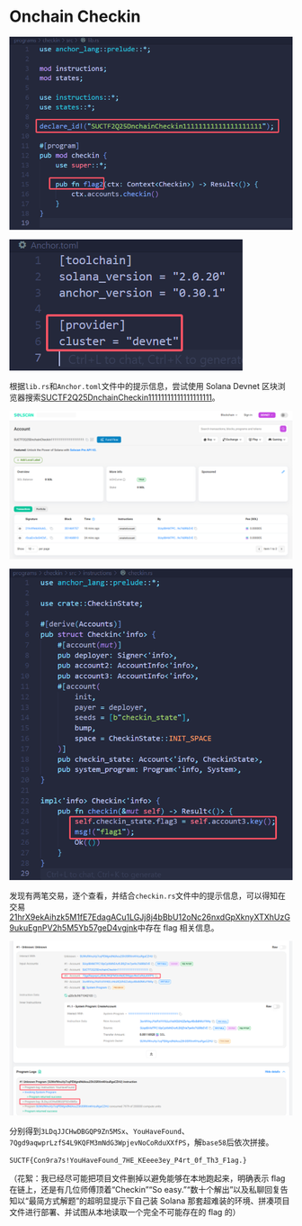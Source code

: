 # Onchain Checkin

![1](assets/1.png)

![2](assets/2.png)

根据`lib.rs`和`Anchor.toml`文件中的提示信息，尝试使用 Solana Devnet 区块浏览器搜索[SUCTF2Q25DnchainCheckin11111111111111111111](https://solscan.io/account/SUCTF2Q25DnchainCheckin11111111111111111111?cluster=devnet)。

![3](assets/3.png)

![4](assets/4.png)

发现有两笔交易，逐个查看，并结合`checkin.rs`文件中的提示信息，可以得知在交易[21hrX9ekAihzk5M1fE7EdagACu1LGJj8j4bBbU12oNc26nxdGpXknyXTXhUzG9ukuEgnPV2h5M5Yb57geD4vgjnk](https://solscan.io/tx/21hrX9ekAihzk5M1fE7EdagACu1LGJj8j4bBbU12oNc26nxdGpXknyXTXhUzG9ukuEgnPV2h5M5Yb57geD4vgjnk?cluster=devnet)中存在 flag 相关信息。

![5](assets/5.png)

分别得到`3LDqJJCHwDBGQP9Zn5MSx`、`YouHaveFound`、`7Qgd9aqwprLzfS4L9KQFM3mNdG3WpjevNoCoRduXXfPS`，解`base58`后依次拼接。

```flag
SUCTF{Con9ra7s!YouHaveFound_7HE_KEeee3ey_P4rt_0f_Th3_F1ag.}
```

（花絮：我已经尽可能把项目文件删掉以避免能够在本地跑起来，明确表示 flag 在链上，还是有几位师傅顶着“Checkin”“So easy.”“数十个解出”以及私聊回复告知以“最简方式解题”的超明显提示下自己装 Solana 那套超难装的环境、拼凑项目文件进行部署、并试图从本地读取一个完全不可能存在的 flag 的）
